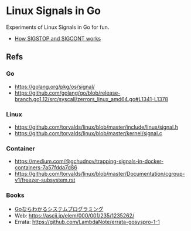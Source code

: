 # Linux Signals in Go

Experiments of Linux Signals in Go for fun.

- [How SIGSTOP and SIGCONT works](how_sigstop_and_sigcont_works.md)

## Refs
### Go
- https://golang.org/pkg/os/signal/
- https://github.com/golang/go/blob/release-branch.go1.12/src/syscall/zerrors_linux_amd64.go#L1341-L1378
### Linux
- https://github.com/torvalds/linux/blob/master/include/linux/signal.h
- https://github.com/torvalds/linux/blob/master/kernel/signal.c
### Container
- https://medium.com/@gchudnov/trapping-signals-in-docker-containers-7a57fdda7d86
- https://github.com/torvalds/linux/blob/master/Documentation/cgroup-v1/freezer-subsystem.rst
### Books
- [Goならわかるシステムプログラミング](https://www.lambdanote.com/products/go)
- Web: https://ascii.jp/elem/000/001/235/1235262/
- Errata: https://github.com/LambdaNote/errata-gosyspro-1-1

